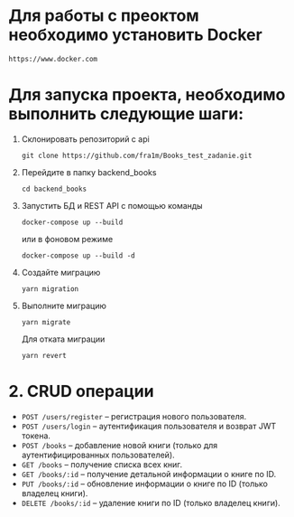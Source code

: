 # Для работы с преоктом необходимо установить Docker

```
https://www.docker.com
```

# Для запуска проекта, необходимо выполнить следующие шаги:

1. Склонировать репозиторий с api
   ```
   git clone https://github.com/fra1m/Books_test_zadanie.git
   ```

2. Перейдите в папку backend_books
   ```
   cd backend_books
   ```

3. Запустить БД и REST API с помощью команды 
   ```
   docker-compose up --build
   ```
   или в фоновом режиме 
   ```
   docker-compose up --build -d
   ```

4. Создайте миграцию
   ```
   yarn migration
   ```

5. Выполните миграцию
   ```
   yarn migrate
   ```

   Для отката миграции
   ```
   yarn revert
   ```

# 2. CRUD операции 

- `POST /users/register` – регистрация нового пользователя.
- `POST /users/login` – аутентификация пользователя и возврат JWT токена.
- `POST /books` – добавление новой книги (только для аутентифицированных пользователей).
- `GET /books` – получение списка всех книг.
- `GET /books/:id` – получение детальной информации о книге по ID.
- `PUT /books/:id` – обновление информации о книге по ID (только владелец книги).
- `DELETE /books/:id` – удаление книги по ID (только владелец книги).
